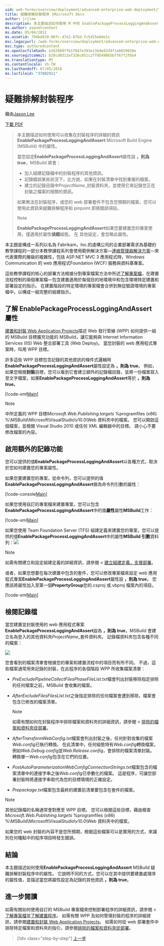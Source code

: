 ```yaml
---
uid: web-forms/overview/deployment/advanced-enterprise-web-deployment/troubleshooting-the-packaging-process
title: 疑難排解封裝程序 |Microsoft Docs
author: jrjlee
description: 本主題描述如何使用 M 中的 EnablePackageProcessLoggingAndAssert 屬性可以收集在封裝程序的詳細的資訊...
ms.author: aspnetcontent
ms.date: 05/04/2012
ms.assetid: 794bd819-00fc-47e2-876d-fc5d15e0de1c
msc.legacyurl: /web-forms/overview/deployment/advanced-enterprise-web-deployment/troubleshooting-the-packaging-process
msc.type: authoredcontent
ms.openlocfilehash: e262968ffb1f847e393e13b4e82d4f1a6029028e
ms.sourcegitcommit: b28cd0313af316c051c2ff8549865bff67f2fbb4
ms.translationtype: MT
ms.contentlocale: zh-TW
ms.lasthandoff: 07/05/2018
ms.locfileid: "37802911"
---
```

<a name="troubleshooting-the-packaging-process"></a>疑難排解封裝程序
====================
藉由[Jason Lee](https://github.com/jrjlee)

[下載 PDF](https://msdnshared.blob.core.windows.net/media/MSDNBlogsFS/prod.evol.blogs.msdn.com/CommunityServer.Blogs.Components.WeblogFiles/00/00/00/63/56/8130.DeployingWebAppsInEnterpriseScenarios.pdf)

> 本主題描述如何使用可以收集在封裝程序的詳細的資訊**EnablePackageProcessLoggingAndAssert** Microsoft Build Engine (MSBuild) 中的屬性。
> 
> 當您設定**EnablePackageProcessLoggingAndAssert**屬性設 **，則為 true**，MSBuild 將會：
> 
> - 加入組建記錄檔中的封裝程序的其他資訊。
> - 記錄錯誤某些狀況下，比方說，如果在封裝清單中找到重複的檔案。
> - 建立的記錄目錄中*ProjectName*\_封裝資料夾，並使用它來記錄您正在封裝之檔案的相關的資訊。
> 
> 如果無法在封裝程序，或您的 web 部署套件不包含您預期的檔案，您可以使用此資訊來疑難排解程序和 pinpoint 即將錯誤項目。
> 
> > [!NOTE]
> > **EnablePackageProcessLoggingAndAssert**如果您要建置您的專案使用，僅適用於屬性**偵錯**組態。 在 其他設定，會忽略此屬性。


本主題是構成一系列以名為 Fabrikam，Inc.的虛構公司的企業部署需求為基礎的教學課程的一部分本教學課程系列會使用範例解決方案&#x2014;[連絡管理員解決方案](../web-deployment-in-the-enterprise/the-contact-manager-solution.md)&#x2014;來代表實際的層級的複雜性，包括 ASP.NET MVC 3 應用程式時，Windows Communication 的 web 應用程式Foundation (WCF) 服務與資料庫專案。

這些教學課程的核心的部署方法根據分割專案檔案方法中所述[了解專案檔](../web-deployment-in-the-enterprise/understanding-the-project-file.md)，在建置流程控制的兩個專案檔&#x2014;包含建置適用於每個目的地環境中和包含環境特定建置和部署設定的指示。 在建置階段的特定環境的專案檔會合併到無從驗證環境的專案檔中，以構成一組完整的組建指示。

## <a name="understanding-the-enablepackageprocessloggingandassert-property"></a>了解 EnablePackageProcessLoggingAndAssert 屬性

[建置和封裝 Web Application Projects](../web-deployment-in-the-enterprise/building-and-packaging-web-application-projects.md)描述 Web 發行管線 (WPP) 如何提供一組的 MSBuild 目標擴充功能的 MSBuild，讓它能夠與 Internet Information Services (IIS) Web 整合部署工具 (Web Deploy)。 當您封裝的 web 應用程式專案時，叫用 WPP 目標。

許多這些 WPP 目標包含記錄的其他資訊的條件式邏輯時**EnablePackageProcessLoggingAndAssert**屬性設定為 **，則為 true**。 例如，如果您檢閱**封裝**目標，您可以看到它會建立額外的記錄檔目錄，並將一份檔案寫入至文字檔案，如果**EnablePackageProcessLoggingAndAssert**等於 **，則為 true**。


[!code-xml[Main](troubleshooting-the-packaging-process/samples/sample1.xml)]


> [!NOTE]
> 中所定義的 WPP 目標*Microsoft.Web.Publishing.targets* %programfiles (x86) %\MSBuild\Microsoft\VisualStudio\v10.0\Web 資料夾中的檔案。 您可以開啟這個檔案，並檢閱 Visual Studio 2010 或任何 XML 編輯器中的目標。 請小心不要修改檔案的內容。


## <a name="enabling-the-additional-logging"></a>啟用額外的記錄功能

您可以提供的值**EnablePackageProcessLoggingAndAssert**以各種方式，取決於您如何建置您的專案屬性。

如果您要建置您的專案，從命令列，您可以提供的值**EnablePackageProcessLoggingAndAssert**做為命令列引數的屬性：


[!code-console[Main](troubleshooting-the-packaging-process/samples/sample2.cmd)]


如果您使用自訂的專案檔來建置專案，您可以包含**EnablePackageProcessLoggingAndAssert**中的值**屬性**屬性**MSBuild**工作：


[!code-xml[Main](troubleshooting-the-packaging-process/samples/sample3.xml)]


如果您使用 Team Foundation Server (TFS) 組建定義來建置您的專案，您可以提供的值**EnablePackageProcessLoggingAndAssert**中的屬性**MSBuild 引數**資料列：![](troubleshooting-the-packaging-process/_static/image1.png)

> [!NOTE]
> 如需有關建立和設定組建定義的詳細資訊，請參閱 <<c0> [ 建立組建定義，支援部署](../configuring-team-foundation-server-for-web-deployment/creating-a-build-definition-that-supports-deployment.md)。


或者，如果您想要在每次建置中包含的套件，您可以修改專案檔來設定 web 應用程式專案**EnablePackageProcessLoggingAndAssert**屬性設 **，則為 true**。 您應該將屬性加入至第一個**PropertyGroup**您的.csproj 或.vbproj 檔案內的項目。


[!code-xml[Main](troubleshooting-the-packaging-process/samples/sample4.xml)]


## <a name="reviewing-the-log-files"></a>檢閱記錄檔

當您建置並封裝使用的 web 應用程式專案**EnablePackageProcessLoggingAndAssert**設為 **，則為 true**，MSBuild 會建立名為登入的其他資料夾*ProjectName*\_套件資料夾。 記錄檔資料夾包含各種不同的檔案：

![](troubleshooting-the-packaging-process/_static/image2.png)

您會看到的檔案清單會根據您的專案和建置流程中的項目而有所不同。 不過，這些檔案通常用來記錄的封裝，在此程序的各個階段 WPP 所收集檔案清單：

- *PreExcludePipelineCollectFilesPhaseFileList.txt*檔會列出封裝移除指定排除的任何檔案之前，MSBuild 會收集的檔案。
- *AfterExcludeFilesFilesList.txt*之後指定排除的任何檔案會遭到移除，檔案會包含已修改的檔案清單。

    > [!NOTE]
    > 如需有關如何在封裝程序中排除檔案和資料夾的詳細資訊，請參閱 <<c0> [ 排除的檔案和資料夾從部署](excluding-files-and-folders-from-deployment.md)。
- *AfterTransformWebConfig.txt*檔案會列出封裝之後，任何針對收集的檔案*Web.config*已執行轉換。 在此清單中，任何組態特有*Web.config*轉換檔案，例如*Web.Debug.config*並*Web.Release.config*，會排除的檔案清單封裝。 轉換單一*Web.config*包含在它們的位置。
- *PostAutoParameterizationWebConfigConnectionStrings.txt*檔案包含的檔案清單中的連接字串之後*Web.config*已參數化的檔案。 這是程序，可讓您部署封裝時將連接字串取代為您的目標環境的正確設定。
- *Prepackage.txt*檔案包含最終的建置前清單要包含在套件的檔案。

> [!NOTE]
> 其他記錄檔的名稱通常會對應至 WPP 目標。 您可以檢閱這些目標，藉由檢查*Microsoft.Web.Publishing.targets* %programfiles (x86) %\MSBuild\Microsoft\VisualStudio\v10.0\Web 資料夾中的檔案。


如果您的 web 封裝的內容不是您所預期，檢閱這些檔案可以是實用的方式，來識別在何種點中的程序項目時發生錯誤。

## <a name="conclusion"></a>結論

本主題描述如何使用**EnablePackageProcessLoggingAndAssert** MSBuild 疑難排解封裝程序中的屬性。 它說明不同的方式，您可以在其中提供要建置處理序的屬性值，並描述當您將屬性設定為記錄的其他資訊 **，則為 true**。

## <a name="further-reading"></a>進一步閱讀

如需有關如何使用自訂的 MSBuild 專案檔來控制部署程序的詳細資訊，請參閱 <<c0> [ 了解專案檔](../web-deployment-in-the-enterprise/understanding-the-project-file.md)並[了解建置程序](../web-deployment-in-the-enterprise/understanding-the-build-process.md)。 如需有關 WPP 及如何管理封裝的程序的詳細資訊，請參閱[建置和封裝 Web Application Projects](../web-deployment-in-the-enterprise/building-and-packaging-web-application-projects.md)。 如需如何從 web 部署套件中排除特定檔案和資料夾的指引，請參閱[排除的檔案和資料夾從部署](excluding-files-and-folders-from-deployment.md)。

> [!div class="step-by-step"]
> [上一步](running-windows-powershell-scripts-from-msbuild-project-files.md)
